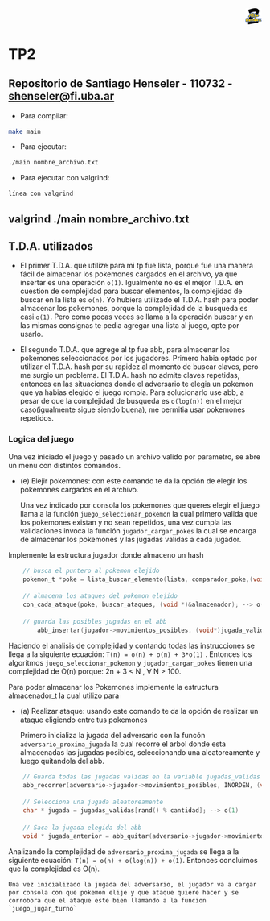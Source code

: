 <div align="right">
<img width="32px" src="img/algo2.svg">
</div>

# TP2

## Repositorio de Santiago Henseler - 110732 - shenseler@fi.uba.ar

- Para compilar:

```bash
make main
```

- Para ejecutar:

```bash
./main nombre_archivo.txt
```

- Para ejecutar con valgrind:
```bash
línea con valgrind
```
valgrind ./main nombre_archivo.txt
---
##  T.D.A. utilizados

- El primer T.D.A. que utilize para mi tp fue lista, porque fue una manera fácil de almacenar los pokemones cargados en el archivo, ya que insertar es una operación `o(1)`. Igualmente no es el mejor T.D.A. en cuestion de complejidad para buscar elementos, la complejidad de buscar en la lista es `o(n)`. Yo hubiera utilizado el T.D.A. hash para poder almacenar los pokemones, porque la complejidad de la busqueda es casi `o(1)`. Pero como pocas veces se llama a la operación buscar y en las mismas consignas te pedia agregar una lista al juego, opte por usarlo.

- El segundo T.D.A. que agrege al tp fue abb, para almacenar los pokemones seleccionados por los jugadores. Primero habia optado por utilizar el T.D.A. hash por su rapidez al momento de buscar claves, pero me surgio un problema. El T.D.A. hash no admite claves repetidas, entonces en las situaciones donde el adversario te elegia un pokemon que ya habias elegido el juego rompia. Para solucionarlo use abb, a pesar de que la complejidad de busqueda es `o(log(n))` en el mejor caso(igualmente sigue siendo buena), me permitia usar pokemones repetidos. 


### Logica del juego

Una vez iniciado el juego y pasado un archivo valido por parametro, se abre un menu con distintos comandos. 

- (e) Elejir pokemones: con este comando te da la opción de elegir los pokemones cargados en el archivo.
    
    Una vez indicado por consola los pokemones que queres elegir el juego llama a la función `juego_seleccionar_pokemon` la cual primero valida que los pokemones existan y no sean repetidos, una vez cumpla las validaciones invoca la función `jugador_cargar_pokes` la cual se encarga de almacenar los pokemones y las jugadas validas a cada jugador.


Implemente la estructura jugador donde almaceno un hash 

```c
    // busca el puntero al pokemon elejido
    pokemon_t *poke = lista_buscar_elemento(lista, comparador_poke,(void*) nombre); --> 0(n)

    // almacena los ataques del pokemon elejido
	con_cada_ataque(poke, buscar_ataques, (void *)&almacenador); --> o(n)

    // guarda las posibles jugadas en el abb
		abb_insertar(jugador->movimientos_posibles, (void*)jugada_valida); --> o(1)
```

Haciendo el analisis de complejidad y contando todas las instrucciones se llega a la siguiente ecuación: `T(n) = o(n) + o(n) + 3*o(1)` . Entonces los algoritmos  `juego_seleccionar_pokemon` y `jugador_cargar_pokes` tienen una complejidad de O(n) porque: 2n + 3 < N , ∀ N > 100.

Para poder almacenar los Pokemones implemente la estructura almacenador_t la cual utilizo para 






- (a) Realizar ataque: usando este comando te da la opción de realizar un ataque eligiendo entre tus pokemones

    Primero inicializa la jugada del adversario con la funcón `adversario_proxima_jugada` la cual recorre el arbol donde esta almacenadas las jugadas posibles, seleccionando una aleatoreamente y luego quitandola del abb.  

```c
    // Guarda todas las jugadas validas en la variable jugadas_validas
	abb_recorrer(adversario->jugador->movimientos_posibles, INORDEN, (void **)jugadas_validas, (size_t)cantidad); --> o(n)

    // Selecciona una jugada aleatoreamente
	char * jugada = jugadas_validas[rand() % cantidad]; --> o(1)

    // Saca la jugada elegida del abb
	void * jugada_anterior = abb_quitar(adversario->jugador->movimientos_posibles, (void*)jugada); --> o(log(n))
```
Analizando la complejidad de `adversario_proxima_jugada` se llega a la siguiente ecuación: `T(n) = o(n) + o(log(n)) + o(1)`. Entonces concluimos que la complejidad es O(n).

    Una vez inicializado la jugada del adversario, el jugador va a cargar por consola con que pokemon elije y que ataque quiere hacer y se corrobora que el ataque este bien llamando a la funcion `juego_jugar_turno` 
